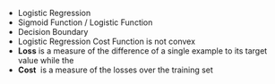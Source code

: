 - Logistic Regression
- Sigmoid Function / Logistic Function
- Decision Boundary
- Logistic Regression Cost Function is not convex
- **Loss** is a measure of the difference of a single example to its target value while the
- **Cost**  is a measure of the losses over the training set